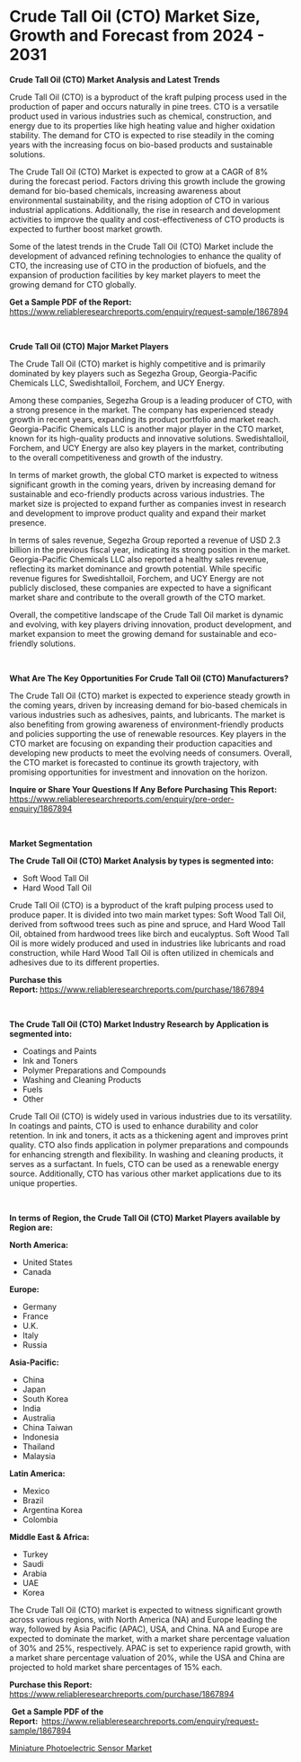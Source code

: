 <p><h1>Crude Tall Oil (CTO) Market Size, Growth and Forecast from 2024 - 2031</h1></p><p><strong>Crude Tall Oil (CTO) Market Analysis and Latest Trends</strong></p>
<p><p>Crude Tall Oil (CTO) is a byproduct of the kraft pulping process used in the production of paper and occurs naturally in pine trees. CTO is a versatile product used in various industries such as chemical, construction, and energy due to its properties like high heating value and higher oxidation stability. The demand for CTO is expected to rise steadily in the coming years with the increasing focus on bio-based products and sustainable solutions.</p><p>The Crude Tall Oil (CTO) Market is expected to grow at a CAGR of 8% during the forecast period. Factors driving this growth include the growing demand for bio-based chemicals, increasing awareness about environmental sustainability, and the rising adoption of CTO in various industrial applications. Additionally, the rise in research and development activities to improve the quality and cost-effectiveness of CTO products is expected to further boost market growth.</p><p>Some of the latest trends in the Crude Tall Oil (CTO) Market include the development of advanced refining technologies to enhance the quality of CTO, the increasing use of CTO in the production of biofuels, and the expansion of production facilities by key market players to meet the growing demand for CTO globally.</p></p>
<p><strong>Get a Sample PDF of the Report:&nbsp;</strong> <a href="https://www.reliableresearchreports.com/enquiry/request-sample/1867894">https://www.reliableresearchreports.com/enquiry/request-sample/1867894</a></p>
<p>&nbsp;</p>
<p><strong>Crude Tall Oil (CTO) Major Market Players</strong></p>
<p><p>The Crude Tall Oil (CTO) market is highly competitive and is primarily dominated by key players such as Segezha Group, Georgia-Pacific Chemicals LLC, Swedishtalloil, Forchem, and UCY Energy. </p><p>Among these companies, Segezha Group is a leading producer of CTO, with a strong presence in the market. The company has experienced steady growth in recent years, expanding its product portfolio and market reach. Georgia-Pacific Chemicals LLC is another major player in the CTO market, known for its high-quality products and innovative solutions. Swedishtalloil, Forchem, and UCY Energy are also key players in the market, contributing to the overall competitiveness and growth of the industry.</p><p>In terms of market growth, the global CTO market is expected to witness significant growth in the coming years, driven by increasing demand for sustainable and eco-friendly products across various industries. The market size is projected to expand further as companies invest in research and development to improve product quality and expand their market presence.</p><p>In terms of sales revenue, Segezha Group reported a revenue of USD 2.3 billion in the previous fiscal year, indicating its strong position in the market. Georgia-Pacific Chemicals LLC also reported a healthy sales revenue, reflecting its market dominance and growth potential. While specific revenue figures for Swedishtalloil, Forchem, and UCY Energy are not publicly disclosed, these companies are expected to have a significant market share and contribute to the overall growth of the CTO market.</p><p>Overall, the competitive landscape of the Crude Tall Oil market is dynamic and evolving, with key players driving innovation, product development, and market expansion to meet the growing demand for sustainable and eco-friendly solutions.</p></p>
<p>&nbsp;</p>
<p><strong>What Are The Key Opportunities For Crude Tall Oil (CTO) Manufacturers?</strong></p>
<p><p>The Crude Tall Oil (CTO) market is expected to experience steady growth in the coming years, driven by increasing demand for bio-based chemicals in various industries such as adhesives, paints, and lubricants. The market is also benefiting from growing awareness of environment-friendly products and policies supporting the use of renewable resources. Key players in the CTO market are focusing on expanding their production capacities and developing new products to meet the evolving needs of consumers. Overall, the CTO market is forecasted to continue its growth trajectory, with promising opportunities for investment and innovation on the horizon.</p></p>
<p><strong>Inquire or Share Your Questions If Any Before Purchasing This Report:</strong> <a href="https://www.reliableresearchreports.com/enquiry/pre-order-enquiry/1867894">https://www.reliableresearchreports.com/enquiry/pre-order-enquiry/1867894</a></p>
<p>&nbsp;</p>
<p><strong>Market Segmentation</strong></p>
<p><strong>The Crude Tall Oil (CTO) Market Analysis by types is segmented into:</strong></p>
<p><ul><li>Soft Wood Tall Oil</li><li>Hard Wood Tall Oil</li></ul></p>
<p><p>Crude Tall Oil (CTO) is a byproduct of the kraft pulping process used to produce paper. It is divided into two main market types: Soft Wood Tall Oil, derived from softwood trees such as pine and spruce, and Hard Wood Tall Oil, obtained from hardwood trees like birch and eucalyptus. Soft Wood Tall Oil is more widely produced and used in industries like lubricants and road construction, while Hard Wood Tall Oil is often utilized in chemicals and adhesives due to its different properties.</p></p>
<p><strong>Purchase this Report:&nbsp;</strong><a href="https://www.reliableresearchreports.com/purchase/1867894">https://www.reliableresearchreports.com/purchase/1867894</a></p>
<p>&nbsp;</p>
<p><strong>The Crude Tall Oil (CTO) Market Industry Research by Application is segmented into:</strong></p>
<p><ul><li>Coatings and Paints</li><li>Ink and Toners</li><li>Polymer Preparations and Compounds</li><li>Washing and Cleaning Products</li><li>Fuels</li><li>Other</li></ul></p>
<p><p>Crude Tall Oil (CTO) is widely used in various industries due to its versatility. In coatings and paints, CTO is used to enhance durability and color retention. In ink and toners, it acts as a thickening agent and improves print quality. CTO also finds application in polymer preparations and compounds for enhancing strength and flexibility. In washing and cleaning products, it serves as a surfactant. In fuels, CTO can be used as a renewable energy source. Additionally, CTO has various other market applications due to its unique properties.</p></p>
<p>&nbsp;</p>
<p><strong>In terms of Region, the Crude Tall Oil (CTO) Market Players available by Region are:</strong></p>
<p>
    <p> <strong> North America: </strong>
        <ul>
            <li>United States</li>
            <li>Canada</li>
        </ul>
        </p> 
    <p> <strong> Europe: </strong>
        <ul>
            <li>Germany</li>
            <li>France</li>
            <li>U.K.</li>
            <li>Italy</li>
            <li>Russia</li>
        </ul>
        </p> 
    <p> <strong> Asia-Pacific: </strong>
        <ul>
            <li>China</li>
            <li>Japan</li>
            <li>South Korea</li>
            <li>India</li>
            <li>Australia</li>
            <li>China Taiwan</li>
            <li>Indonesia</li>
            <li>Thailand</li>
            <li>Malaysia</li>
        </ul>
        </p> 
    <p> <strong> Latin America: </strong>
        <ul>
            <li>Mexico</li>
            <li>Brazil</li>
            <li>Argentina Korea</li>
            <li>Colombia</li>
        </ul>
        </p> 
    <p> <strong> Middle East & Africa: </strong>
        <ul>
            <li>Turkey</li>
            <li>Saudi</li>
            <li>Arabia</li>
            <li>UAE</li>
            <li>Korea</li>
        </ul>
    </p>
    </p>
<p><p>The Crude Tall Oil (CTO) market is expected to witness significant growth across various regions, with North America (NA) and Europe leading the way, followed by Asia Pacific (APAC), USA, and China. NA and Europe are expected to dominate the market, with a market share percentage valuation of 30% and 25%, respectively. APAC is set to experience rapid growth, with a market share percentage valuation of 20%, while the USA and China are projected to hold market share percentages of 15% each.</p></p>
<p><strong>Purchase this Report: </strong><a href="https://www.reliableresearchreports.com/purchase/1867894">https://www.reliableresearchreports.com/purchase/1867894</a></p>
<p>&nbsp;<strong>Get a Sample PDF of the Report:&nbsp;&nbsp;</strong><a href="https://www.reliableresearchreports.com/enquiry/request-sample/1867894">https://www.reliableresearchreports.com/enquiry/request-sample/1867894</a></p>
<p><strong></strong></p>
<p><p><a href="https://noble-drawer-34c.notion.site/Miniature-Photoelectric-Sensor-Market-Research-Report-Provides-thorough-Industry-Overview-which-off-23fc676f5ee04928a2d1c4fd9c92456f">Miniature Photoelectric Sensor Market</a></p></p>